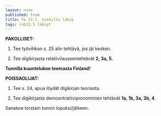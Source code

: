 ```yaml
---
layout: none
published: true
title: To 23.1. tunnille läksy
tags: rub13.5 läksyt
---
```

**PAKOLLISET:**

1. Tee työvihkon s. 25 alin tehtävä, jos jäi kesken.

2. Tee digikirjasta relatiivilauseentehtävät **2, 3a, 5.**

**Tunnilla kuuntelukoe teemasta Finland!**

**POISSAOLIJAT:**

1. Tee s. 24, apua löydät digikirjan teoriasta.

2. Tee digikirjasta demosntratiivipronominien tehtävät **1a, 1b, 3a, 3b, 4**.

Sanakoe torstain tunnin lopuksi/jälkeen.


